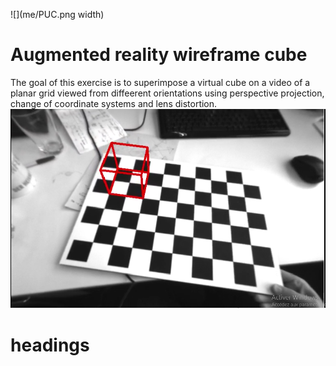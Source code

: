 ![](me/PUC.png width) <!-- .element height="10%" width="50%" -->
# Augmented reality wireframe cube
The goal of this exercise is to superimpose a virtual cube on a video of a planar grid viewed from diffeerent orientations using perspective projection, change of coordinate systems and lens distortion.
![](me/W1AR.png)<!-- .element height="50%" width="50%" -->
# headings
